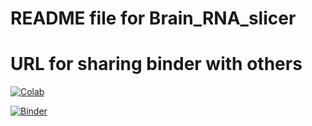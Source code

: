 # README file for Brain_RNA_slicer

# URL for sharing binder with others



[![Colab](https://colab.research.google.com/assets/colab-badge.svg)](https://colab.research.google.com/github/BIOF309/group-project-brain_rna_slicer/blob/master/)

[![Binder](https://mybinder.org/badge_logo.svg)](https://mybinder.org/v2/gh/BIOF309/group-project-brain_rna_slicer/master)
